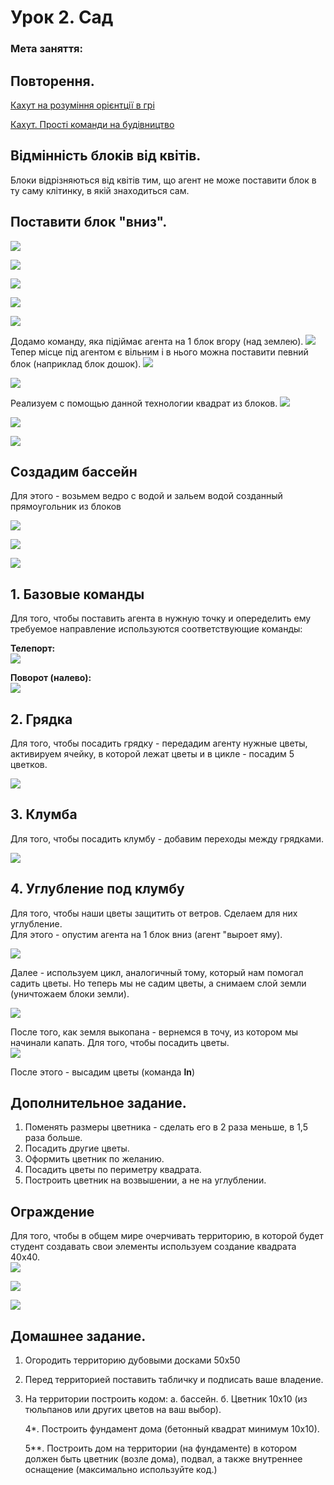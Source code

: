 # Урок 2. Сад

### Мета заняття:

## Повторення.

[Кахут на розуміння орієнтції в грі](https://create.kahoot.it/share/minecraft-2/2319195d-9fee-4d6d-9516-7c368a8b89f8)

[Кахут. Прості команди на будівництво](https://create.kahoot.it/share/minecraft-4/ece3aef7-a443-485b-85ab-783d1ca76e20%20)

## Відмінність блоків від квітів.

Блоки відрізняються від квітів тим, що агент не може поставити блок в ту саму клітинку, в якій знаходиться сам.

## Поставити блок "вниз".

![](../../.gitbook/assets/put.jpg)

![](../../.gitbook/assets/Minecraft%20Education%20Edition1%20%281%29.jpg)

![](../../.gitbook/assets/Minecraft%20Education%20Edition2%20%281%29.jpg)

![](../../.gitbook/assets/Minecraft%20Education%20Edition3%20%281%29.jpg)

![](../../.gitbook/assets/error.gif)

Додамо команду, яка підіймає агента на 1 блок вгору \(над землею\). ![](../../.gitbook/assets/Minecraft%20Education%20Edition4%20%281%29.jpg) Тепер місце під агентом є вільним і в нього можна поставити певний блок \(наприклад блок дошок\). ![](../../.gitbook/assets/Minecraft%20Education%20Edition5%20%281%29.jpg)

![](../../.gitbook/assets/put.gif)

Реализуем с помощью данной технологии квадрат из блоков. ![](../../.gitbook/assets/Minecraft%20Education%20Edition6%20%281%29%20%281%29.jpg)

![](../../.gitbook/assets/Minecraft%20Education%20Edition7%20%281%29%20%281%29.jpg)

![](../../.gitbook/assets/q.gif)

## Создадим бассейн

Для этого - возьмем ведро с водой и зальем водой созданный прямоугольник из блоков

![](../../.gitbook/assets/Minecraft%20Education%20Edition8%20%283%29.jpg)

![](../../.gitbook/assets/Minecraft%20Education%20Edition9%20%282%29.jpg)

![](../../.gitbook/assets/pull%20%281%29.gif)

## 1. Базовые команды

Для того, чтобы поставить агента в нужную точку и опеределить ему требуемое направление используются соответствующие команды:

**Телепорт:**  
![](../../.gitbook/assets/teleport%20%281%29.jpg)

**Поворот \(налево\):**  
![](../../.gitbook/assets/left%20%281%29.jpg)

## 2. Грядка

Для того, чтобы посадить грядку - передадим агенту нужные цветы, активируем ячейку, в которой лежат цветы и в цикле - посадим 5 цветков.

![](../../.gitbook/assets/line.jpg)

## 3. Клумба

Для того, чтобы посадить клумбу - добавим переходы между грядками.

![](../../.gitbook/assets/ln.jpg)

## 4. Углубление под клумбу

Для того, чтобы наши цветы защитить от ветров. Сделаем для них углубление.  
Для этого - опустим агента на 1 блок вниз \(агент "выроет яму\).

![](../../.gitbook/assets/u.jpg)

Далее - используем цикл, аналогичный тому, который нам помогал садить цветы. Но теперь мы не садим цветы, а снимаем слой земли \(уничтожаем блоки земли\).

![](../../.gitbook/assets/ug.jpg)

После того, как земля выкопана - вернемся в точу, из котором мы начинали капать. Для того, чтобы посадить цветы.  
![](../../.gitbook/assets/b%20%281%29.jpg)

После этого - высадим цветы \(команда **ln**\)

## Дополнительное задание.

1. Поменять размеры цветника - сделать его в 2 раза меньше, в 1,5 раза больше.
2. Посадить другие цветы.
3. Оформить цветник по желанию.
4. Посадить цветы по периметру квадрата.
5. Построить цветник на возвышении, а не на углублении.

## Ограждение

Для того, чтобы в общем мире очерчивать территорию, в которой будет студент создавать свои элементы используем создание квадрата 40х40.  
![](../../.gitbook/assets/Minecraft%20Education%20Edition10%20%281%29.jpg)

![](../../.gitbook/assets/Minecraft%20Education%20Edition11%20%281%29.jpg)

![](../../.gitbook/assets/area.gif)

## Домашнее задание.

1. Огородить территорию дубовыми досками 50х50
2. Перед территорией поставить табличку и подписать ваше владение.
3. На территории построить кодом: а. бассейн. б. Цветник 10х10 \(из тюльпанов или других цветов на ваш выбор\).  

   4\*. Построить фундамент дома \(бетонный квадрат минимум 10х10\).  

   5\*\*. Построить дом на территории \(на фундаменте\) в котором должен быть цветник \(возле дома\), подвал, а также внутреннее оснащение \(максимально используйте код.\)  


